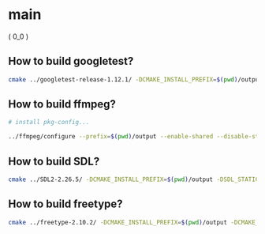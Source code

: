 # main

( 0_0 )

## How to build googletest?

```bash
cmake ../googletest-release-1.12.1/ -DCMAKE_INSTALL_PREFIX=$(pwd)/output -DBUILD_SHARED_LIBS=ON -DCMAKE_BUILD_TYPE=Debug
```

## How to build ffmpeg?

```bash
# install pkg-config...

../ffmpeg/configure --prefix=$(pwd)/output --enable-shared --disable-static --disable-autodetect --disable-asm
```

## How to build SDL?

```bash
cmake ../SDL2-2.26.5/ -DCMAKE_INSTALL_PREFIX=$(pwd)/output -DSDL_STATIC=OFF -DCMAKE_BUILD_TYPE=Debug
```

## How to build freetype?

```bash
cmake ../freetype-2.10.2/ -DCMAKE_INSTALL_PREFIX=$(pwd)/output -DCMAKE_BUILD_TYPE=Debug
```